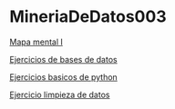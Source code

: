 # MineriaDeDatos003
[Mapa mental I](https://github.com/JenniferHerrera21/MineriaDeDatos003/blob/main/MapaMental_1_%7B1663288%7D.pdf)

[Ejercicios de bases de datos](https://github.com/AnakarenSegovia/Mineriadatos/blob/main/Ej1_BasesDatos_Equipo_5.pdf)

[Ejercicios basicos de python](https://github.com/JenniferHerrera21/MineriaDeDatos003/blob/main/Ej_Python_1663288.ipynb)

[Ejercicio limpieza de datos](https://github.com/EdsonGzz/mineriaDdatos/blob/main/Ej_Limpieza_Equipo5.ipynb)

